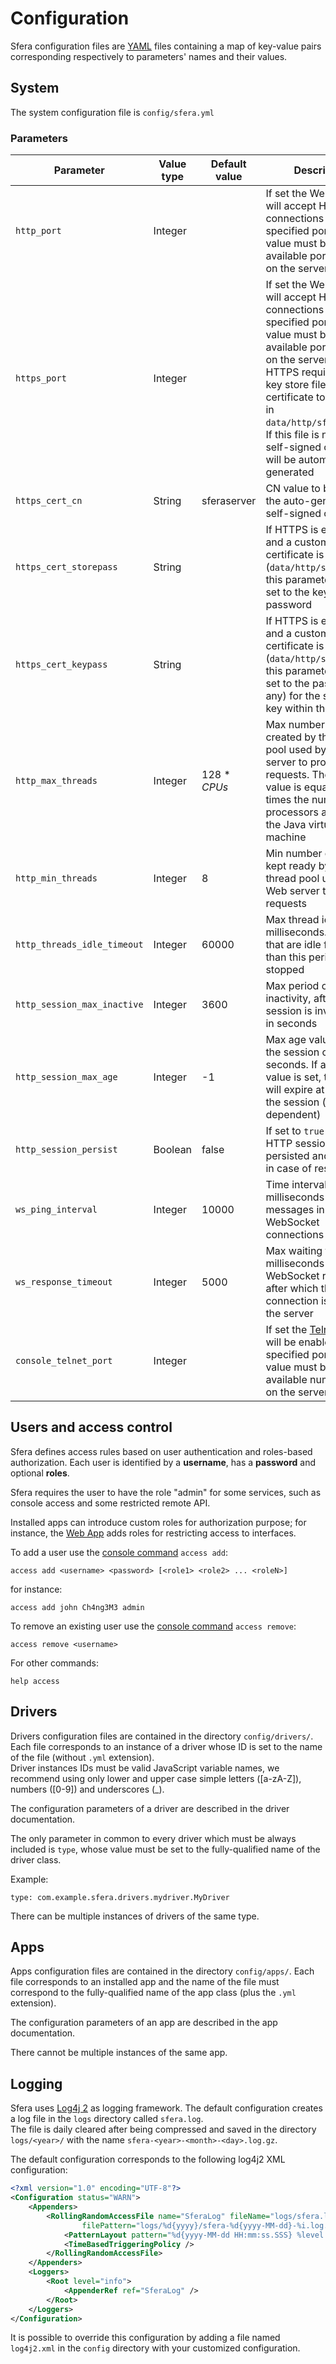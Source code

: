 # Configuration

Sfera configuration files are [YAML](http://yaml.org/) files containing a map of key-value pairs corresponding respectively to parameters' names and their values.

## System
The system configuration file is `config/sfera.yml`

### Parameters

| Parameter | Value type | Default value | Description |
| --------- | ---------- | ------------- | ----------- |
| `http_port` | Integer |  | If set the Web server will accept HTTP connections on the specified port. The value must be an available port number on the server |
| `https_port` | Integer |  | If set the Web server will accept HTTPS connections on the specified port. The value must be an available port number on the server. Enabling HTTPS requires a SSL key store file for the certificate to be placed in `data/http/sfera.keys`. If this file is not found, a self-signed certificate will be automatically generated |
| `https_cert_cn` | String | sferaserver | CN value to be used in the auto-generated self-signed certificate |
| `https_cert_storepass` | String | | If HTTPS is enabled and a custom certificate is used (`data/http/sfera.keys`), this parameter must be set to the key store password |
| `https_cert_keypass` | String | | If HTTPS is enabled and a custom certificate is used (`data/http/sfera.keys`), this parameter must be set to the password (if any) for the specific key within the key store |
| `http_max_threads` | Integer | 128 * _CPUs_ | Max number of threads created by the thread pool used by the Web server to process requests. The default value is equal to 128 times the number of processors available to the Java virtual machine |
| `http_min_threads` | Integer | 8 | Min number of threads kept ready by the thread pool used by the Web server to process requests |
| `http_threads_idle_timeout` | Integer | 60000 | Max thread idle time in milliseconds. Threads that are idle for longer than this period may be stopped |
| `http_session_max_inactive` | Integer | 3600 | Max period of inactivity, after which a session is invalidated, in seconds |
| `http_session_max_age` | Integer | -1 | Max age value used for the session cookie, in seconds. If a negative value is set, the cookie will expire at the end of the session (client dependent) |
| `http_session_persist` | Boolean | false | If set to `true` the active HTTP sessions are persisted and restored in case of restart |
| `ws_ping_interval` | Integer | 10000 | Time interval in milliseconds for ping messages in WebSocket connections |
| `ws_response_timeout` | Integer | 5000 | Max waiting time in milliseconds for WebSocket responses after which the connection is closed by the server |
| `console_telnet_port` | Integer |  | If set the [Telnet console](console.html) will be enabled on the specified port. The value must be an available number port on the server |

## Users and access control
Sfera defines access rules based on user authentication and roles-based authorization. Each user is identified by a **username**, has a **password** and optional **roles**.

Sfera requires the user to have the role "admin" for some services, such as console access and some restricted remote API.

Installed apps can introduce custom roles for authorization purpose; for instance, the [Web App](../apps/cc.sferalabs.sfera.apps.webapp/latest) adds roles for restricting access to interfaces.

To add a user use the [console command](console.html) `access add`:

    access add <username> <password> [<role1> <role2> ... <roleN>]

for instance:

    access add john Ch4ng3M3 admin

To remove an existing user use the [console command](console.html) `access remove`:

    access remove <username>
    
For other commands:

    help access

## Drivers

Drivers configuration files are contained in the directory `config/drivers/`. Each file corresponds to an instance of a driver whose ID is set to the name of the file (without `.yml` extension).   
Driver instances IDs must be valid JavaScript variable names, we recommend using only lower and upper case simple letters ([a-zA-Z]), numbers ([0-9]) and underscores (_).

The configuration parameters of a driver are described in the driver documentation.

The only parameter in common to every driver which must be always included is `type`, whose value must be set to the fully-qualified name of the driver class.

Example:

    type: com.example.sfera.drivers.mydriver.MyDriver

There can be multiple instances of drivers of the same type.

## Apps

Apps configuration files are contained in the directory `config/apps/`. Each file corresponds to an installed app and the name of the file must correspond to the fully-qualified name of the app class (plus the `.yml` extension).

The configuration parameters of an app are described in the app documentation.

There cannot be multiple instances of the same app.

## Logging
Sfera uses [Log4j 2](http://logging.apache.org/log4j/2.x/) as logging framework. The default configuration creates a log file in the `logs` directory called `sfera.log`.   
The file is daily cleared after being compressed and saved in the directory `logs/<year>/` with the name `sfera-<year>-<month>-<day>.log.gz`.

The default configuration corresponds to the following log4j2 XML configuration:

```XML
<?xml version="1.0" encoding="UTF-8"?>
<Configuration status="WARN">
    <Appenders>
        <RollingRandomAccessFile name="SferaLog" fileName="logs/sfera.log" 
                filePattern="logs/%d{yyyy}/sfera-%d{yyyy-MM-dd}-%i.log.gz">
            <PatternLayout pattern="%d{yyyy-MM-dd HH:mm:ss.SSS} %level %thread %logger: %msg%n" />
            <TimeBasedTriggeringPolicy />
        </RollingRandomAccessFile>
    </Appenders>
    <Loggers>
        <Root level="info">
            <AppenderRef ref="SferaLog" />
        </Root>
    </Loggers>
</Configuration>
```

It is possible to override this configuration by adding a file named `log4j2.xml` in the `config` directory with your customized configuration.